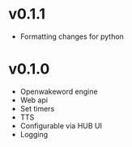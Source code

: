 # v0.1.1

- Formatting changes for python

# v0.1.0

- Openwakeword engine
- Web api
- Set timers
- TTS
- Configurable via HUB UI
- Logging
